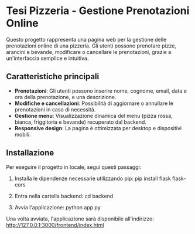 # Tesi Pizzeria - Gestione Prenotazioni Online

Questo progetto rappresenta una pagina web per la gestione delle prenotazioni online di una pizzeria. Gli utenti possono prenotare pizze, arancini e bevande, modificare o cancellare le prenotazioni, grazie a un'interfaccia semplice e intuitiva.

## Caratteristiche principali

- **Prenotazioni**: Gli utenti possono inserire nome, cognome, email, data e ora della prenotazione, e una descrizione.
- **Modifiche e cancellazioni**: Possibilità di aggiornare o annullare le prenotazioni in caso di necessità.
- **Gestione menu**: Visualizzazione dinamica del menu (pizza rossa, bianca, friggitoria e bevande) recuperato dal backend.
- **Responsive design**: La pagina è ottimizzata per desktop e dispositivi mobili.

## Installazione

Per eseguire il progetto in locale, segui questi passaggi:
   
1. Installa le dipendenze necessarie utilizzando pip:
   pip install flask flask-cors

2. Entra nella cartella backend:
   cd backend
   
3. Avvia l'applicazione:
  python app.py

Una volta avviata, l'applicazione sarà disponibile all'indirizzo:
http://127.0.0.1:3000/frontend/index.html

